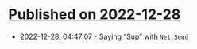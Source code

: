 # [Published on 2022-12-28](index.md)

* [2022-12-28, 04:47:07](https://news.ycombinator.com/item?id=34157636) - [Saying “Sup” with `Net Send`](https://drew.shoes/posts/sup/)
